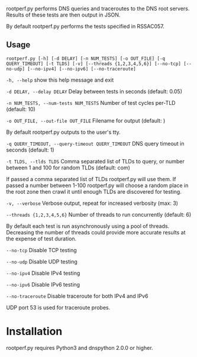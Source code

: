 rootperf.py performs DNS queries and traceroutes to the DNS root servers. Results of these tests are then output in JSON.

By default rootperf.py performs the tests specified in
RSSAC057.

## Usage
``
rootperf.py [-h] [-d DELAY] [-n NUM_TESTS] [-o OUT_FILE]
                    [-q QUERY_TIMEOUT] [-t TLDS] [-v]
                    [--threads {1,2,3,4,5,6}] [--no-tcp] [--no-udp]
                    [--no-ipv4] [--no-ipv6] [--no-traceroute]
``

``-h, --help``
show this help message and exit

``-d DELAY, --delay DELAY``
Delay between tests in seconds (default: 0.05)

``-n NUM_TESTS, --num-tests NUM_TESTS``
Number of test cycles per-TLD (default: 10)

``-o OUT_FILE, --out-file OUT_FILE``
Filename for output (default: )

By default rootperf.py outputs to the user's tty.

``-q QUERY_TIMEOUT, --query-timeout QUERY_TIMEOUT``
DNS query timeout in seconds (default: 1)

`` -t TLDS, --tlds TLDS ``
Comma separated list of TLDs to query, or number between 1 and 100 for
random TLDs (default: com)

If passed a comma separated list of TLDs rootperf.py will use them. If
passed a number between 1-100 rootperf.py will choose a random place
in the root zone then crawl it until enough TLDs are discovered for testing.

``-v, --verbose``
Verbose output, repeat for increased verbosity (max: 3)

``--threads {1,2,3,4,5,6}``
Number of threads to run concurrently (default: 6)

By default each test is run asynchronously using a pool of
threads. Decreasing the number of threads could provide
more accurate results at the expense of test duration.

``--no-tcp``
Disable TCP testing

``--no-udp``
Disable UDP testing

``--no-ipv4``
Disable IPv4 testing

``--no-ipv6``
Disable IPv6 testing

``--no-traceroute``
Disable traceroute for both IPv4 and IPv6

UDP port 53 is used for traceroute probes.

# Installation
rootperf.py requires Python3 and dnspython 2.0.0 or higher.

